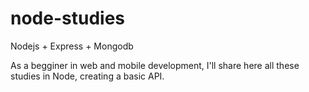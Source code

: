 # node-studies
Nodejs + Express + Mongodb

 As a begginer in web and mobile development, I'll share here all these studies in Node, creating a basic API. 

